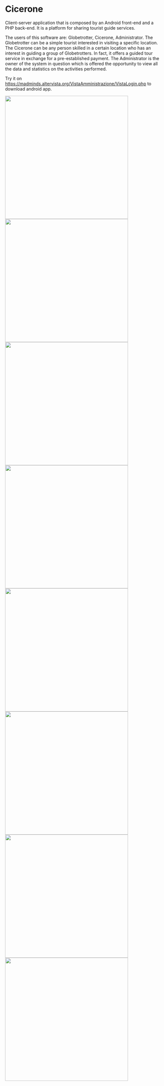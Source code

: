 # Cicerone
Client-server application that is composed by an Android front-end and a PHP back-end. It is a platform for sharing tourist guide services.

The users of this software are: Globetrotter, Cicerone, Administrator. The Globetrotter can be a simple tourist interested in visiting a specific location. The Cicerone can be any person skilled in a certain location who has an interest in guiding a group of Globetrotters. In fact, it offers a guided tour service in exchange for a pre-established payment. The Administrator is the owner of the system in question which is offered the opportunity to view all the data and statistics on the activities performed.

Try it on https://madminds.altervista.org/VistaAmministrazione/VistaLogin.php to download android app.

<img src="https://raw.githubusercontent.com/gmurro/Cicerone/master/Screens/1.jpg" height="400" />  <img src="https://raw.githubusercontent.com/gmurro/Cicerone/master/Screens/2.jpg" height="400" />  <img src="https://raw.githubusercontent.com/gmurro/Cicerone/master/Screens/3.jpg" height="400" />  <img src="https://raw.githubusercontent.com/gmurro/Cicerone/master/Screens/4.jpg" height="400" />  <img src="https://raw.githubusercontent.com/gmurro/Cicerone/master/Screens/5.jpg" height="400" />  <img src="https://raw.githubusercontent.com/gmurro/Cicerone/master/Screens/8.jpg" height="400" />  <img src="https://raw.githubusercontent.com/gmurro/Cicerone/master/Screens/9.jpg" height="400" />  <img src="https://raw.githubusercontent.com/gmurro/Cicerone/master/Screens/10.jpg" height="400" />









